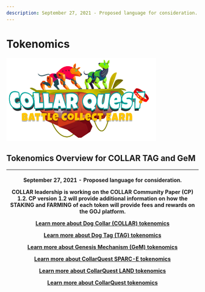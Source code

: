 ```yaml
---
description: September 27, 2021 - Proposed language for consideration.
---
```


# Tokenomics



![CollarQuest a Metaverse Play2Earn Ecosystem](../../.gitbook/assets/CollarQuest-SM.png)

## Tokenomics Overview for COLLAR TAG and GeM

| <p>September 27, 2021 - Proposed language for consideration.</p><p></p><p>COLLAR leadership is working on the COLLAR Community Paper (CP) 1.2.  CP version 1.2 will provide additional information on how the STAKING and FARMING of each token will provide fees and rewards on the GOJ platform.</p><p></p><p><a href="dog-collar-collar.md">Learn more about Dog Collar (COLLAR) tokenomics</a></p><p></p><p><a href="dog-tag/">Learn more about Dog Tag (TAG) tokenomics</a></p><p></p><p><a href="genesis-mechanism-gem.md">Learn more about Genesis Mechanism (GeM) tokenomics</a></p><p></p><p><a href="collarquest-sparc-e.md">Learn more about CollarQuest SPARC-E tokenomics</a></p><p></p><p><a href="collarquest-land.md">Learn more about CollarQuest LAND tokenomics</a></p><p></p><p><a href="collarquest-tokenomics.md">Learn more about CollarQuest tokenomics</a></p> |
| --------------------------------------------------------------------------------------------------------------------------------------------------------------------------------------------------------------------------------------------------------------------------------------------------------------------------------------------------------------------------------------------------------------------------------------------------------------------------------------------------------------------------------------------------------------------------------------------------------------------------------------------------------------------------------------------------------------------------------------------------------------------------------------------------------------------------------------------------------------------------------------- |
